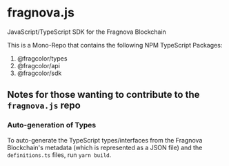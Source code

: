# fragnova.js
JavaScript/TypeScript SDK for the Fragnova Blockchain

This is a Mono-Repo that contains the following NPM TypeScript Packages:
1. @fragcolor/types
2. @fragcolor/api
3. @fragcolor/sdk

## Notes for those wanting to contribute to the `fragnova.js` repo

### Auto-generation of Types

To auto-generate the TypeScript types/interfaces from the Fragnova Blockchain's metadata (which is represented as a JSON file) and the `definitions.ts` files, run `yarn build`.
